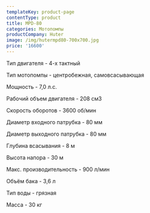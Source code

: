 ```yaml
---
templateKey: product-page
contentType: product
title: MPD-80
categories: Мотопомпы
productCompany: Huter
image: /img/hutermpd80-700x700.jpg
price: '16600'
---
```

Тип двигателя - 4-х тактный

Тип мотопомпы - центробежная, самовсасывающая

Мощность - 7,0 л.с.

Рабочий объем двигателя - 208 см3

Скорость оборотов - 3600 об/мин

Диаметр входного патрубка - 80 мм

Диаметр выходного патрубка - 80 мм

Глубина всасывания - 8 м

Высота напора - 30 м

Макс. производительность - 900 л/мин

Объём бака - 3,6 л

Тип воды - грязная

Масса - 30 кг
